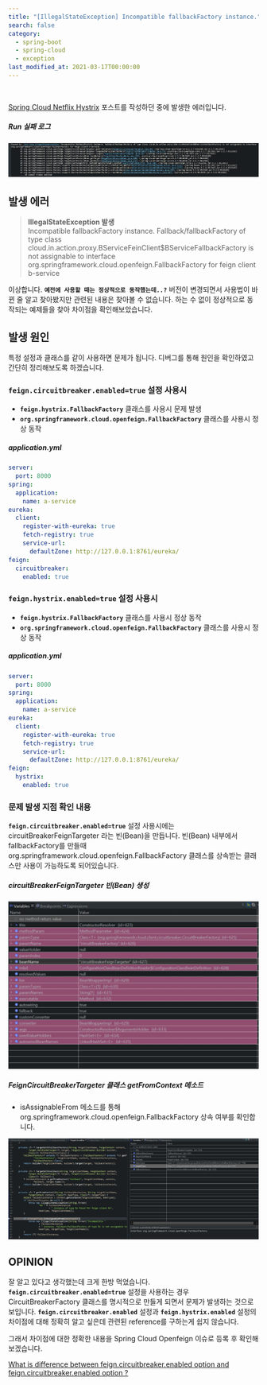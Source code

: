 ```yaml
---
title: "[IllegalStateException] Incompatible fallbackFactory instance."
search: false
category:
  - spring-boot
  - spring-cloud
  - exception
last_modified_at: 2021-03-17T00:00:00
---
```


<br>

[Spring Cloud Netflix Hystrix][hystrix-blogLink] 포스트를 작성하던 중에 발생한 에러입니다. 

##### Run 실패 로그

<p align="center"><img src="/images/incompatible-fallback-factory-instance-1.JPG"></p>

## 발생 에러

> **IllegalStateException 발생**<br>
> Incompatible fallbackFactory instance. 
> Fallback/fallbackFactory of type class cloud.in.action.proxy.BServiceFeinClient$BServiceFallbackFactory is not assignable 
> to interface org.springframework.cloud.openfeign.FallbackFactory for feign client b-service

이상합니다. **`예전에 사용할 때는 정상적으로 동작했는데..?`**
버전이 변경되면서 사용법이 바뀐 줄 알고 찾아봤지만 관련된 내용은 찾아볼 수 없습니다. 
하는 수 없이 정상적으로 동작되는 예제들을 찾아 차이점을 확인해보았습니다. 

## 발생 원인

특정 설정과 클래스를 같이 사용하면 문제가 됩니다. 
디버그를 통해 원인을 확인하였고 간단히 정리해보도록 하겠습니다. 

### **`feign.circuitbreaker.enabled=true`** 설정 사용시
- **`feign.hystrix.FallbackFactory`** 클래스를 사용시 문제 발생
- **`org.springframework.cloud.openfeign.FallbackFactory`** 클래스를 사용시 정상 동작

##### application.yml
```yml
server:
  port: 8000
spring:
  application:
    name: a-service
eureka:
  client:
    register-with-eureka: true
    fetch-registry: true
    service-url:
      defaultZone: http://127.0.0.1:8761/eureka/
feign:
  circuitbreaker:
    enabled: true
```

### **`feign.hystrix.enabled=true`** 설정 사용시
- **`feign.hystrix.FallbackFactory`** 클래스를 사용시 정상 동작
- **`org.springframework.cloud.openfeign.FallbackFactory`** 클래스를 사용시 정상 동작

##### application.yml
```yml
server:
  port: 8000
spring:
  application:
    name: a-service
eureka:
  client:
    register-with-eureka: true
    fetch-registry: true
    service-url:
      defaultZone: http://127.0.0.1:8761/eureka/
feign:
  hystrix:
    enabled: true
```

### 문제 발생 지점 확인 내용
**`feign.circuitbreaker.enabled=true`** 설정 사용시에는 circuitBreakerFeignTargeter 라는 빈(Bean)을 만듭니다. 
빈(Bean) 내부에서 fallbackFactory를 만들때 org.springframework.cloud.openfeign.FallbackFactory 클래스를 상속받는 클래스만 사용이 가능하도록 되어있습니다. 

##### circuitBreakerFeignTargeter 빈(Bean) 생성
<p align="center"><img src="/images/incompatible-fallback-factory-instance-2.JPG"></p>

##### FeignCircuitBreakerTargeter 클래스 getFromContext 메소드
- isAssignableFrom 메소드를 통해 org.springframework.cloud.openfeign.FallbackFactory 상속 여부를 확인합니다.
<p align="center"><img src="/images/incompatible-fallback-factory-instance-3.JPG"></p>

## OPINION
잘 알고 있다고 생각했는데 크게 한방 먹었습니다. 
**`feign.circuitbreaker.enabled=true`** 설정을 사용하는 경우 CircuitBreakerFactory 클래스를 명시적으로 만들게 되면서 문제가 발생하는 것으로 보입니다. 
**`feign.circuitbreaker.enabled`** 설정과 **`feign.hystrix.enabled`** 설정의 차이점에 대해 정확히 알고 싶은데 관련된 reference를 구하는게 쉽지 않습니다. 

그래서 차이점에 대한 정확한 내용을 Spring Cloud Openfeign 이슈로 등록 후 확인해보겠습니다.

[What is difference between feign.circuitbreaker.enabled option and feign.circuitbreaker.enabled option ?][git-issueLink]

[hystrix-blogLink]: https://junhyunny.github.io/spring/spring%20cloud/msa/circuit-breaker/hystrix/netflix-oss/spring-cloud-netflix-hystrix/
[git-issueLink]: https://github.com/spring-cloud/spring-cloud-openfeign/issues/516